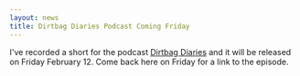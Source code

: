 ```yaml
---
layout: news
title: Dirtbag Diaries Podcast Coming Friday
---
```

 
I've recorded a short for the podcast [Dirtbag Diaries](https://dirtbagdiaries.com/) and it will be released on Friday February 12. Come back here on Friday for a link to the episode.
